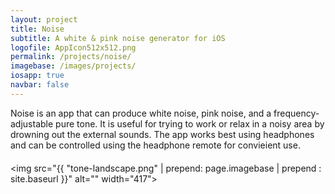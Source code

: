 ```yaml
---
layout: project
title: Noise
subtitle: A white & pink noise generator for iOS
logofile: AppIcon512x512.png
permalink: /projects/noise/
imagebase: /images/projects/
iosapp: true
navbar: false
---
```


<div>

<p style="margin-top:5px; margin-bottom:20px;">Noise is an app that can produce white noise, pink noise, and a frequency-adjustable pure tone. It is useful for trying to work or relax in a noisy area by drowning out the external sounds. The app works best using headphones and can be controlled using the headphone remote for convieient use.</p>


<img src="{{ "tone-landscape.png" | prepend: page.imagebase | prepend : site.baseurl }}" alt="" width="417">


<!--<h3>Using Noise</h3>-->



<!--<p>Mac OS X version coming soon...</p>-->


</div>